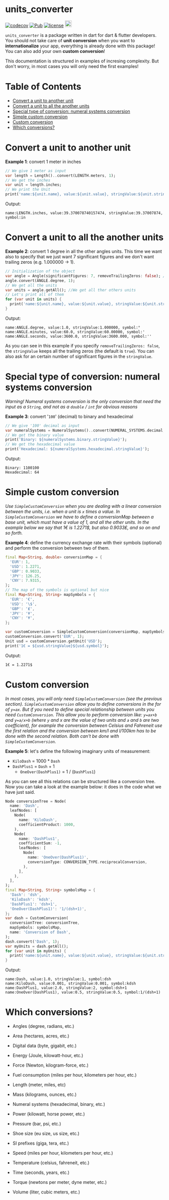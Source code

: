 # units_converter
[![codecov](https://codecov.io/gh/ferraridamiano/units_converter/branch/main/graph/badge.svg)](https://codecov.io/gh/ferraridamiano/units_converter)
[![Pub](https://img.shields.io/pub/v/units_converter.svg?style=flat-square&logo=dart)](https://pub.dev/packages/units_converter)
[![license](https://img.shields.io/github/license/ferraridamiano/units_converter?style=flat-square)](https://en.wikipedia.org/wiki/MIT_License)
[<img src="https://img.shields.io/static/v1?style=for-the-badge&message=PayPal&color=00457C&logo=PayPal&logoColor=FFFFFF&label="
    alt="Donate with Paypal" height=21>](https://www.paypal.me/DemApps)

`units_converter` is a package written in dart for dart & flutter developers. You should not take care of **unit conversion** when you want to **internationalize** your app, everything is already done with this package! You can also add your own **custom conversion**!

This documentation is structured in examples of incresing complexity. But don't worry, in most cases you will only need the first examples! 

# Table of Contents
- [Convert a unit to another unit](#Convert-a-unit-to-another-unit)
- [Convert a unit to all the another units](#Convert-a-unit-to-all-the-another-units)
- [Special type of conversion: numeral systems conversion](#special-type-of-conversion-numeral-systems-conversion)
- [Simple custom conversion](#Simple-custom-conversion)
- [Custom conversion](#Custom-conversion)
- [Which conversions?](#Which-conversions)

# Convert a unit to another unit
**Example 1**: convert 1 meter in inches

```dart
// We give 1 meter as input
var length = Length()..convert(LENGTH.meters, 1);
// We get the inches
var unit = length.inches;
// We print the Unit
print('name:${unit.name}, value:${unit.value}, stringValue:${unit.stringValue}, symbol:${unit.symbol}');
```

Output:

```
name:LENGTH.inches, value:39.370078740157474, stringValue:39.37007874, symbol:in
```

# Convert a unit to all the another units
**Example 2**: convert 1 degree in all the other angles units. This time we want also to specify that we just want 7 significant figures and we don't want trailing zeros (e.g. 1.000000 -> 1).

```dart
// Initialization of the object
var angle = Angle(significantFigures: 7, removeTrailingZeros: false); // conversion
angle.convert(ANGLE.degree, 1);
// We get all the units
var units = angle.getAll(); //We get all ther others units
// Let's print all of them
for (var unit in units) {
  print('name:${unit.name}, value:${unit.value}, stringValue:${unit.stringValue}, symbol:${unit.symbol}');
}
```

Output:

```
name:ANGLE.degree, value:1.0, stringValue:1.000000, symbol:°
name:ANGLE.minutes, value:60.0, stringValue:60.00000, symbol:'
name:ANGLE.seconds, value:3600.0, stringValue:3600.000, symbol:''
```

As you can see in this example if you specify `removeTrailingZeros: false`, the `stringValue` keeps all the trailing zeros (the default is `true`). You can also ask for an certain number of significant figures in the `stringValue`.

# Special type of conversion: numeral systems conversion
*Warning! Numeral systems conversion is the only conversion that need the input as a `String`, and not as a `double` / `int` for obvious reasons*

**Example 3**: convert '`100`' (decimal) to binary and hexadecimal

```dart
// We give '100' decimal as input
var numeralSystems = NumeralSystems()..convert(NUMERAL_SYSTEMS.decimal, '100');
// We get the binary value
print('Binary: ${numeralSystems.binary.stringValue}');
// We get the hexadecimal value
print('Hexadecimal: ${numeralSystems.hexadecimal.stringValue}'); 
```

Output:

```
Binary: 1100100
Hexadecimal: 64
```

# Simple custom conversion
*Use `SimpleCustomConversion` when you are dealing with a linear conversion between the units, i.e. when a unit is `x` times a value. In `SimpleCustomConversion` we have to define a conversionMap between a base unit, which must have a value of 1, and all the other units. In the example below we say that 1€ is 1.2271$, but also 0.9033₤, and so on and so forth.*

**Example 4**: define the currency exchange rate with their symbols (optional) and perform the conversion between two of them.

```dart
final Map<String, double> conversionMap = {
  'EUR': 1,
  'USD': 1.2271,
  'GBP': 0.9033,
  'JPY': 126.25,
  'CNY': 7.9315,
};
// The map of the symbols is optional but nice
final Map<String, String> mapSymbols = {
  'EUR': '€',
  'USD': '\$',
  'GBP': '₤',
  'JPY': '¥',
  'CNY': '¥',
};

var customConversion = SimpleCustomConversion(conversionMap, mapSymbols: mapSymbols);
customConversion.convert('EUR', 1);
Unit usd = customConversion.getUnit('USD');
print('1€ = ${usd.stringValue}${usd.symbol}');
```

Output:

```
1€ = 1.2271$
```

# Custom conversion

*In most cases, you will only need `SimpleCustomConversion` (see the previous section). `SimpleCustomConversion` allow you to define conversions in the for of `y=ax`. But if you need to define special relationship between units you need `CustomConversion`. This allow you to perform conversion like: `y=ax+b` and `y=a/x+b` (where `y` and x are the value of two units and `a` and `b` are two coefficient), for example the conversion between Celsius and Fahreneit use the first relation and the conversion between km/l and l/100km has to be done with the second relation. Both can't be done with `SimpleCustomConversion`.*

**Example 5**: let's define the following imaginary units of measurement:

* `KiloDash` = 1000 * `Dash`
* `DashPlus1` = `Dash` + 1
  * `OneOver(DashPlus1)` = 1 / (`DashPlus1`)

As you can see all this relations can be structured like a conversion tree. Now you can take a look at the example below: it does in the code what we have just said.

```dart
Node conversionTree = Node(
  name: 'Dash',
  leafNodes: [
    Node(
      name: 'KiloDash',
      coefficientProduct: 1000,
    ),
    Node(
      name: 'DashPlus1',
      coefficientSum: -1,
      leafNodes: [
        Node(
          name: 'OneOver(DashPlus1)',
          conversionType: CONVERSION_TYPE.reciprocalConversion,
        ),
      ],
    ),
  ],
);
final Map<String, String> symbolsMap = {
  'Dash': 'dsh',
  'KiloDash': 'kdsh',
  'DashPlus1': 'dsh+1',
  'OneOver(DashPlus1)': '1/(dsh+1)',
};
var dash = CustomConversion(
  conversionTree: conversionTree,
  mapSymbols: symbolsMap,
  name: 'Conversion of Dash',
);
dash.convert('Dash', 1);
var myUnits = dash.getAll();
for (var unit in myUnits) {
  print('name:${unit.name}, value:${unit.value}, stringValue:${unit.stringValue}, symbol:${unit.symbol}');
}
```

Output:
```
name:Dash, value:1.0, stringValue:1, symbol:dsh
name:KiloDash, value:0.001, stringValue:0.001, symbol:kdsh
name:DashPlus1, value:2.0, stringValue:2, symbol:dsh+1
name:OneOver(DashPlus1), value:0.5, stringValue:0.5, symbol:1/(dsh+1)
```

# Which conversions?

- Angles (degree, radians, etc.)

- Area (hectares, acres, etc.)

- Digital data (byte, gigabit, etc.)

- Energy (Joule, kilowatt-hour, etc.)

- Force (Newton, kilogram-force, etc.)

- Fuel consumption (miles per hour, kilometers per hour, etc.)

- Length (meter, miles, etc)

- Mass (kilograms, ounces, etc.)

- Numeral systems (hexadecimal, binary, etc.)

- Power (kilowatt, horse power, etc.)

- Pressure (bar, psi, etc.)

- Shoe size (eu size, us size, etc.)

- SI prefixes (giga, tera, etc.)

- Speed (miles per hour, kilometers per hour, etc.)

- Temperature (celsius, fahreneit, etc.)

- Time (seconds, years, etc.)

- Torque (newtons per meter, dyne meter, etc.)

- Volume (liter, cubic meters, etc.)
